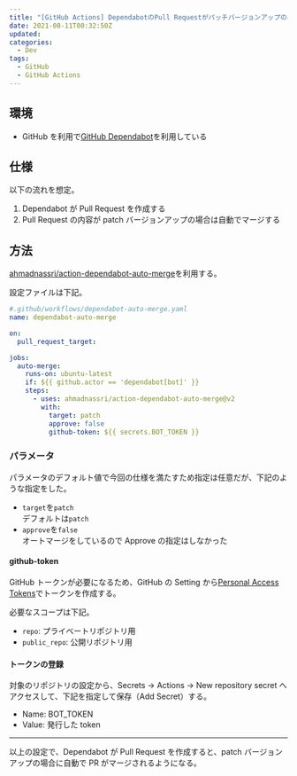 ```yaml
---
title: "[GitHub Actions] DependabotのPull Requestがパッチバージョンアップの場合にオートマージする方法"
date: 2021-08-11T00:32:50Z
updated:
categories:
  - Dev
tags:
  - GitHub
  - GitHub Actions
---
```


## 環境

- GitHub を利用で[GitHub Dependabot](https://docs.github.com/ja/code-security/supply-chain-security/keeping-your-dependencies-updated-automatically/about-dependabot-version-updates)を利用している

## 仕様

以下の流れを想定。

1. Dependabot が Pull Request を作成する
2. Pull Request の内容が patch バージョンアップの場合は自動でマージする

## 方法

[ahmadnassri/action-dependabot-auto-merge](https://github.com/ahmadnassri/action-dependabot-auto-merge)を利用する。

設定ファイルは下記。

```yaml
#.github/workflows/dependabot-auto-merge.yaml
name: dependabot-auto-merge

on:
  pull_request_target:

jobs:
  auto-merge:
    runs-on: ubuntu-latest
    if: ${{ github.actor == 'dependabot[bot]' }}
    steps:
      - uses: ahmadnassri/action-dependabot-auto-merge@v2
        with:
          target: patch
          approve: false
          github-token: ${{ secrets.BOT_TOKEN }}
```

### パラメータ

パラメータのデフォルト値で今回の仕様を満たすため指定は任意だが、下記のような指定をした。

- `target`を`patch`  
   デフォルトは`patch`
- `approve`を`false`  
   オートマージをしているので Approve の指定はしなかった

#### github-token

GitHub トークンが必要になるため、GitHub の Setting から[Personal Access Tokens](https://github.com/settings/tokens)でトークンを作成する。

必要なスコープは下記。

- `repo`: プライベートリポジトリ用
- `public_repo`: 公開リポジトリ用

#### トークンの登録

対象のリポジトリの設定から、Secrets → Actions → New repository secret へアクセスして、下記を指定して保存（Add Secret）する。

- Name: BOT_TOKEN
- Value: 発行した token

---

以上の設定で、Dependabot が Pull Request を作成すると、patch バージョンアップの場合に自動で PR がマージされるようになる。
